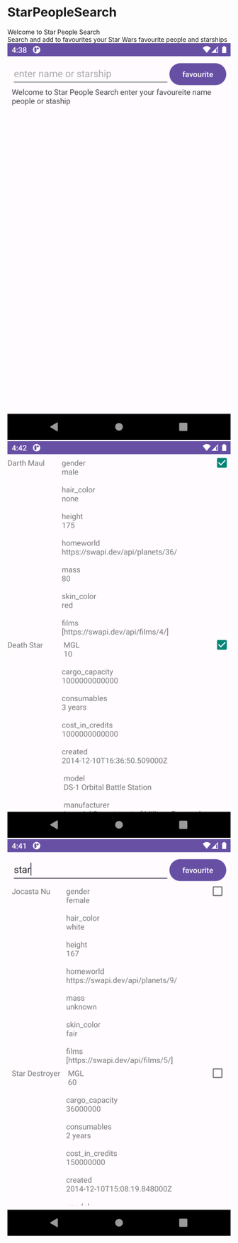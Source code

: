 # StarPeopleSearch
Welcome to Star People Search\
Search and add to favourites your Star Wars favourite people and starships
![plot](./screenshots/Screenshot.png)
![plot](./screenshots/Favourite%20people%20and%20starship.png)
![plot](./screenshots/Star%20people%20Seacrch.png)
